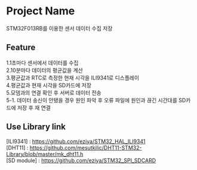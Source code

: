 # Project Name  
STM32F013RB를 이용한 센서 데이터 수집 저장

## Feature  
1.1초마다 센서에서 데이터를 수집  
2.10분마다 데이터의 평균값을 계산  
3.평균값과 RTC로 측정한 현재 시각을 ILI9341로 디스플레이  
4.평균값과 현재 시각을 SD카드에 저장  
5.모뎀과의 연결 확인 후 서버로 데이터 전송  
5-1. 데이터 송신이 안됐을 경우 원인 파악 후 오류 파일에 원인과 끊긴 시간대를 SD카드에 저장 후 재 연결

## Use Library link  
[ILI9341] : https://github.com/eziya/STM32_HAL_ILI9341  
[DHT11] : https://github.com/mesutkilic/DHT11-STM32-Library/blob/master/mk_dht11.h  
[SD module] : https://github.com/eziya/STM32_SPI_SDCARD
